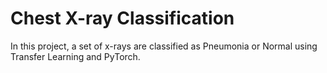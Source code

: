 # Chest X-ray Classification

In this project, a set of x-rays are classified as Pneumonia or Normal using Transfer Learning and PyTorch.

